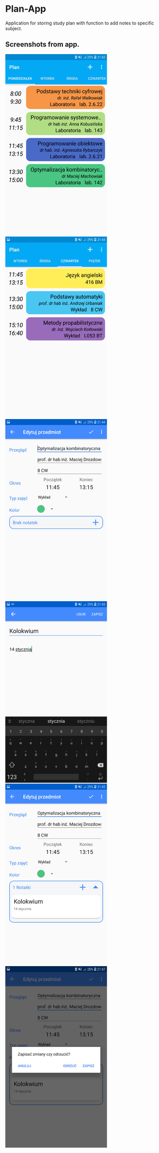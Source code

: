 # Plan-App
Application for storing study plan with function to add notes to specific subject.


## Screenshots from app.  
<img src="/screenshots/1.jpg" width="320"> <img src="/screenshots/2.jpg" width="320"> <img src="/screenshots/3.jpg" width="320"> 
<img src="/screenshots/4.jpg" width="320"> <img src="/screenshots/5.jpg" width="320"> <img src="/screenshots/6.jpg" width="320"> 

